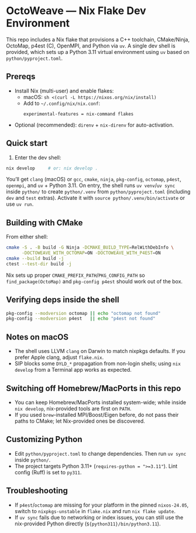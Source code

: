 # OctoWeave — Nix Flake Dev Environment

This repo includes a Nix flake that provisions a C++ toolchain, CMake/Ninja, OctoMap, p4est (C), OpenMPI, and Python via `uv`. A single dev shell is provided, which sets up a Python 3.11 virtual environment using `uv` based on `python/pyproject.toml`.

## Prereqs

- Install Nix (multi-user) and enable flakes:
  - macOS: `sh <(curl -L https://nixos.org/nix/install)`
  - Add to `~/.config/nix/nix.conf`:
    ```
    experimental-features = nix-command flakes
    ```
- Optional (recommended): `direnv` + `nix-direnv` for auto-activation.

## Quick start

1) Enter the dev shell:

```bash
nix develop     # or: nix develop .
```

You’ll get `clang` (macOS) or `gcc`, `cmake`, `ninja`, `pkg-config`, `octomap`, `p4est`, `openmpi`, and `uv` + Python 3.11. On entry, the shell runs `uv venv`/`uv sync` inside `python/` to create `python/.venv` from `python/pyproject.toml` (including `dev` and `test` extras). Activate it with `source python/.venv/bin/activate` or use `uv run`.

## Building with CMake

From either shell:

```bash
cmake -S . -B build -G Ninja -DCMAKE_BUILD_TYPE=RelWithDebInfo \
      -DOCTOWEAVE_WITH_OCTOMAP=ON -DOCTOWEAVE_WITH_P4EST=ON
cmake --build build -j
ctest --test-dir build -j
```

Nix sets up proper `CMAKE_PREFIX_PATH`/`PKG_CONFIG_PATH` so `find_package(OctoMap)` and `pkg-config p4est` should work out of the box.

## Verifying deps inside the shell

```bash
pkg-config --modversion octomap || echo "octomap not found"
pkg-config --modversion p4est   || echo "p4est not found"
```

## Notes on macOS

- The shell uses LLVM `clang` on Darwin to match nixpkgs defaults. If you prefer Apple clang, adjust `flake.nix`.
- SIP blocks some `DYLD_*` propagation from non-login shells; using `nix develop` from a Terminal app works as expected.

## Switching off Homebrew/MacPorts in this repo

- You can keep Homebrew/MacPorts installed system-wide; while inside `nix develop`, nix-provided tools are first on `PATH`.
- If you used `brew`-installed MPI/Boost/Eigen before, do not pass their paths to CMake; let Nix-provided ones be discovered.

## Customizing Python

- Edit `python/pyproject.toml` to change dependencies. Then run `uv sync` inside `python/`.
- The project targets Python 3.11+ (`requires-python = ">=3.11"`). Lint config (Ruff) is set to `py311`.

## Troubleshooting

- If `p4est`/`octomap` are missing for your platform in the pinned `nixos-24.05`, switch to `nixpkgs-unstable` in `flake.nix` and run `nix flake update`.
- If `uv sync` fails due to networking or index issues, you can still use the nix-provided Python directly (`${python311}/bin/python3.11`).
